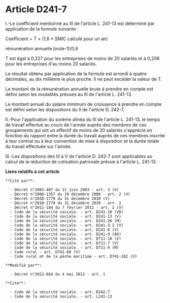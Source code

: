 # Article D241-7

I.-Le coefficient mentionné au III de l'article L. 241-13 est déterminé par application de la formule suivante : 

Coefficient = T × (1,6 × SMIC calculé pour un an/ 

rémunération annuelle brute-1)/0,6 

T est égal à 0,227 pour les entreprises de moins de 20 salariés et à 0,206 pour les entreprises d'au moins 20 salariés. 

Le résultat obtenu par application de la formule est arrondi à quatre décimales, au dix millième le plus proche. Il ne peut
excéder la valeur de T. 

Le montant de la rémunération annuelle brute à prendre en compte est défini selon les modalités prévues au III de l'article
L. 241-13. 

Le montant annuel du salaire minimum de croissance à prendre en compte est défini selon les dispositions du II de l'article
D. 242-7. 

II.-Pour l'application du sixième alinéa du III de l'article L. 241-13, le temps de travail effectué au cours de l'année
auprès des membres de ces groupements qui ont un effectif de moins de 20 salariés s'apprécie en fonction du rapport entre la
durée du travail auprès de ces membres inscrite à leur contrat ou à leur convention de mise à disposition et la durée totale
du travail effectuée sur l'année. 

III.-Les dispositions des III à V de l'article D. 242-7 sont applicables au calcul de la réduction de cotisation patronale
prévue à l'article L. 241-13.

**Liens relatifs à cet article**

	**Cité par**:

	  - Décret n°2003-487 du 11 juin 2003 - art. 3 (V)
	  - Décret n°2008-1357 du 19 décembre 2008 - art. 2 (V)
	  - Décret n°2010-1779 du 31 décembre 2010 (V)
	  - Décret n°2010-1779 du 31 décembre 2010 - art. 2
	  - Décret n°2012-184 du 7 février 2012 - art. 2 (V)
	  - Code de la sécurité sociale. - art. D241-10 (VD)
	  - Code de la sécurité sociale. - art. D241-13 (V)
	  - Code de la sécurité sociale. - art. D241-26 (M)
	  - Code de la sécurité sociale. - art. D241-3-2 (V)
	  - Code de la sécurité sociale. - art. D241-8 (V)
	  - Code de la sécurité sociale. - art. D241-9 (Ab)
	  - Code de la sécurité sociale. - art. D711-10 (V)
	  - Code de la sécurité sociale. - art. D711-7 (V)
	  - Code de la sécurité sociale. - art. D711-9 (M)
	  - Code rural - art. D741-60 (V)
	  - Code rural et de la pêche maritime - art. D741-102 (V)

	**Modifié par**:

	  - Décret n°2012-664 du 4 mai 2012 - art. 1

	**Cite**:

	  - Code de la sécurité sociale. - art. D242-7
	  - Code de la sécurité sociale. - art. L241-13
